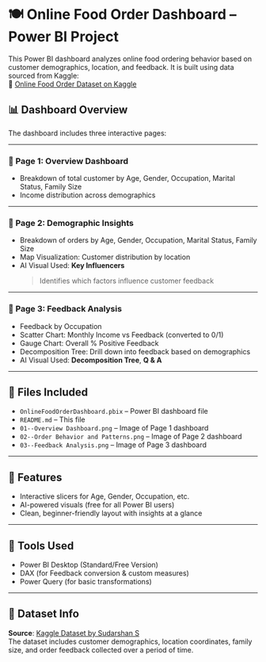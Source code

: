 # 🍽️ Online Food Order Dashboard – Power BI Project

This Power BI dashboard analyzes online food ordering behavior based on customer demographics, location, and feedback. It is built using data sourced from Kaggle:  
🔗 [Online Food Order Dataset on Kaggle](https://www.kaggle.com/datasets/sudarshan24byte/online-food-dataset)

## 📊 Dashboard Overview

The dashboard includes three interactive pages:

---

### 📄 Page 1: Overview Dashboard
- Breakdown of total customer by Age, Gender, Occupation, Marital Status, Family Size
- Income distribution across demographics

---

### 📄 Page 2: Demographic Insights
- Breakdown of orders by Age, Gender, Occupation, Marital Status, Family Size
- Map Visualization: Customer distribution by location
- AI Visual Used: **Key Influencers**  
  > Identifies which factors influence customer feedback

---

### 📄 Page 3: Feedback Analysis
- Feedback by Occupation
- Scatter Chart: Monthly Income vs Feedback (converted to 0/1)
- Gauge Chart: Overall % Positive Feedback
- Decomposition Tree: Drill down into feedback based on demographics
- AI Visual Used: **Decomposition Tree**, **Q & A**

---

## 📁 Files Included

- `OnlineFoodOrderDashboard.pbix` – Power BI dashboard file
- `README.md` – This file
- `01--Overview Dashboard.png` – Image of Page 1 dashboard
- `02--Order Behavior and Patterns.png` – Image of Page 2 dashboard
- `03--Feedback Analysis.png` – Image of Page 3 dashboard

---

## 🧠 Features

- Interactive slicers for Age, Gender, Occupation, etc.
- AI-powered visuals (free for all Power BI users)
- Clean, beginner-friendly layout with insights at a glance

---

## 📌 Tools Used

- Power BI Desktop (Standard/Free Version)
- DAX (for Feedback conversion & custom measures)
- Power Query (for basic transformations)

---

## 📄 Dataset Info

**Source**: [Kaggle Dataset by Sudarshan S](https://www.kaggle.com/datasets/sudarshan24byte/online-food-dataset)  
The dataset includes customer demographics, location coordinates, family size, and order feedback collected over a period of time.

